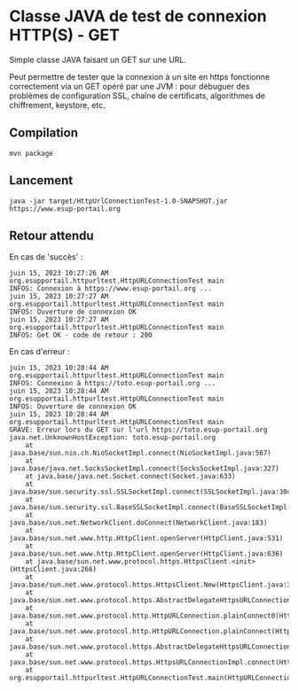 Classe JAVA de test de connexion HTTP(S) - GET
============================

Simple classe JAVA faisant un GET sur une URL.

Peut permettre de tester que la connexion à un site en https fonctionne correctement via un GET opéré par une JVM :
pour débuguer des problèmes de configuration SSL, chaîne de certificats, algorithmes de chiffrement, keystore, etc.

## Compilation
``` 
mvn package

```

## Lancement
``` 
java -jar target/HttpUrlConnectionTest-1.0-SNAPSHOT.jar https://www.esup-portail.org
```

## Retour attendu

En cas de 'succès' :
```
juin 15, 2023 10:27:26 AM org.esupportail.httpurltest.HttpURLConnectionTest main
INFOS: Connexion à https://www.esup-portail.org ...
juin 15, 2023 10:27:27 AM org.esupportail.httpurltest.HttpURLConnectionTest main
INFOS: Ouverture de connexion OK
juin 15, 2023 10:27:27 AM org.esupportail.httpurltest.HttpURLConnectionTest main
INFOS: Get OK - code de retour : 200
```

En cas d'erreur :
```
juin 15, 2023 10:28:44 AM org.esupportail.httpurltest.HttpURLConnectionTest main
INFOS: Connexion à https://toto.esup-portail.org ...
juin 15, 2023 10:28:44 AM org.esupportail.httpurltest.HttpURLConnectionTest main
INFOS: Ouverture de connexion OK
juin 15, 2023 10:28:44 AM org.esupportail.httpurltest.HttpURLConnectionTest main
GRAVE: Erreur lors du GET sur l'url https://toto.esup-portail.org
java.net.UnknownHostException: toto.esup-portail.org
	at java.base/sun.nio.ch.NioSocketImpl.connect(NioSocketImpl.java:567)
	at java.base/java.net.SocksSocketImpl.connect(SocksSocketImpl.java:327)
	at java.base/java.net.Socket.connect(Socket.java:633)
	at java.base/sun.security.ssl.SSLSocketImpl.connect(SSLSocketImpl.java:304)
	at java.base/sun.security.ssl.BaseSSLSocketImpl.connect(BaseSSLSocketImpl.java:174)
	at java.base/sun.net.NetworkClient.doConnect(NetworkClient.java:183)
	at java.base/sun.net.www.http.HttpClient.openServer(HttpClient.java:531)
	at java.base/sun.net.www.http.HttpClient.openServer(HttpClient.java:636)
	at java.base/sun.net.www.protocol.https.HttpsClient.<init>(HttpsClient.java:266)
	at java.base/sun.net.www.protocol.https.HttpsClient.New(HttpsClient.java:380)
	at java.base/sun.net.www.protocol.https.AbstractDelegateHttpsURLConnection.getNewHttpClient(AbstractDelegateHttpsURLConnection.java:193)
	at java.base/sun.net.www.protocol.http.HttpURLConnection.plainConnect0(HttpURLConnection.java:1242)
	at java.base/sun.net.www.protocol.http.HttpURLConnection.plainConnect(HttpURLConnection.java:1128)
	at java.base/sun.net.www.protocol.https.AbstractDelegateHttpsURLConnection.connect(AbstractDelegateHttpsURLConnection.java:179)
	at java.base/sun.net.www.protocol.https.HttpsURLConnectionImpl.connect(HttpsURLConnectionImpl.java:142)
	at org.esupportail.httpurltest.HttpURLConnectionTest.main(HttpURLConnectionTest.java:24)
```